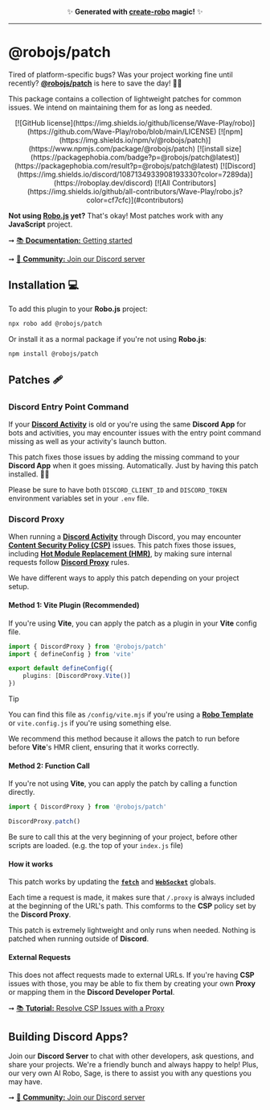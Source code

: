 <p align="center">✨ <strong>Generated with <a href="https://roboplay.dev/create-robo">create-robo</a> magic!</strong> ✨</p>

---

# @robojs/patch

Tired of platform-specific bugs? Was your project working fine until recently? **[@robojs/patch](https://robojs.dev/plugins/patch)** is here to save the day! 🎩✨

This package contains a collection of lightweight patches for common issues. We intend on maintaining them for as long as needed.

<div align="center">
	[![GitHub
	license](https://img.shields.io/github/license/Wave-Play/robo)](https://github.com/Wave-Play/robo/blob/main/LICENSE)
	[![npm](https://img.shields.io/npm/v/@robojs/patch)](https://www.npmjs.com/package/@robojs/patch) [![install
	size](https://packagephobia.com/badge?p=@robojs/patch@latest)](https://packagephobia.com/result?p=@robojs/patch@latest)
	[![Discord](https://img.shields.io/discord/1087134933908193330?color=7289da)](https://roboplay.dev/discord) [![All
	Contributors](https://img.shields.io/github/all-contributors/Wave-Play/robo.js?color=cf7cfc)](#contributors)
</div>

**Not using [Robo.js](https://robojs.dev) yet?** That's okay! Most patches work with any **JavaScript** project.

➞ [📚 **Documentation:** Getting started](https://docs.roboplay.dev/docs/getting-started)

➞ [🚀 **Community:** Join our Discord server](https://roboplay.dev/discord)

## Installation 💻

To add this plugin to your **Robo.js** project:

```bash
npx robo add @robojs/patch
```

Or install it as a normal package if you're not using **Robo.js**:

```bash
npm install @robojs/patch
```

## Patches 🩹

### Discord Entry Point Command

If your **[Discord Activity](https://robojs.dev/discord-activities/getting-started)** is old or you're using the same **Discord App** for bots and activities, you may encounter issues with the entry point command missing as well as your activity's launch button.

This patch fixes those issues by adding the missing command to your **Discord App** when it goes missing. Automatically. Just by having this patch installed. 🎩✨

Please be sure to have both `DISCORD_CLIENT_ID` and `DISCORD_TOKEN` environment variables set in your `.env` file.

### Discord Proxy

When running a **[Discord Activity](https://robojs.dev/discord-activities/getting-started)** through Discord, you may encounter **[Content Security Policy (CSP)](https://developer.mozilla.org/en-US/docs/Web/HTTP/CSP)** issues. This patch fixes those issues, including **[Hot Module Replacement (HMR)](https://www.sanity.io/glossary/hot-module-replacement)**, by making sure internal requests follow **[Discord Proxy](https://robojs.dev/discord-activities/proxy)** rules.

We have different ways to apply this patch depending on your project setup.

#### Method 1: Vite Plugin (Recommended)

If you're using **Vite**, you can apply the patch as a plugin in your **Vite** config file.

```ts
import { DiscordProxy } from '@robojs/patch'
import { defineConfig } from 'vite'

export default defineConfig({
	plugins: [DiscordProxy.Vite()]
})
```

> [!TIP]
> You can find this file as `/config/vite.mjs` if you're using a **[Robo Template](https://robojs.dev/templates/overview)** or `vite.config.js` if you're using something else.

We recommend this method because it allows the patch to run before before **Vite**'s HMR client, ensuring that it works correctly.

#### Method 2: Function Call

If you're not using **Vite**, you can apply the patch by calling a function directly.

```ts
import { DiscordProxy } from '@robojs/patch'

DiscordProxy.patch()
```

Be sure to call this at the very beginning of your project, before other scripts are loaded. (e.g. the top of your `index.js` file)

#### How it works

This patch works by updating the **[`fetch`](https://developer.mozilla.org/en-US/docs/Web/API/Fetch_API)** and **[`WebSocket`](https://developer.mozilla.org/en-US/docs/Web/API/WebSocket)** globals.

Each time a request is made, it makes sure that `/.proxy` is always included at the beginning of the URL's path. This comforms to the **CSP** policy set by the **Discord Proxy**.

This patch is extremely lightweight and only runs when needed. Nothing is patched when running outside of **Discord**.

#### External Requests

This does not affect requests made to external URLs. If you're having **CSP** issues with those, you may be able to fix them by creating your own **Proxy** or mapping them in the **Discord Developer Portal**.

➞ [📚 **Tutorial:** Resolve CSP Issues with a Proxy](https://dev.to/waveplay/resolve-content-security-policy-csp-issues-in-your-discord-activity-using-a-nodejs-proxy-2634)


## Building Discord Apps?

Join our **Discord Server** to chat with other developers, ask questions, and share your projects. We're a friendly bunch and always happy to help! Plus, our very own AI Robo, Sage, is there to assist you with any questions you may have.

➞ [🚀 **Community:** Join our Discord server](https://roboplay.dev/discord)
